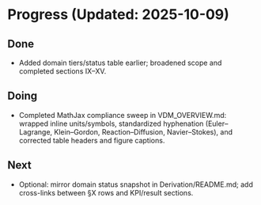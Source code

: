 # Progress (Updated: 2025-10-09)

## Done

- Added domain tiers/status table earlier; broadened scope and completed sections IX–XV.

## Doing

- Completed MathJax compliance sweep in VDM_OVERVIEW.md: wrapped inline units/symbols, standardized hyphenation (Euler–Lagrange, Klein–Gordon, Reaction–Diffusion, Navier–Stokes), and corrected table headers and figure captions.

## Next

- Optional: mirror domain status snapshot in Derivation/README.md; add cross-links between §X rows and KPI/result sections.
